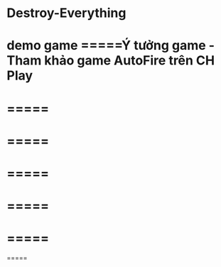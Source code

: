 # Destroy-Everything
demo game
=====Ý tưởng game
-Tham khảo game AutoFire trên CH Play
=====
=====
=====
=====
=====
=====
=====
=====
=====
=====
=====
=====
